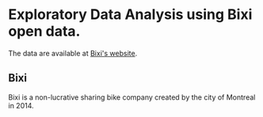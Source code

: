 # Exploratory Data Analysis using Bixi open data.

The data are available at [Bixi's website](https://bixi.com/fr/donnees-ouvertes).

## Bixi

Bixi is a non-lucrative sharing bike company created by the city of Montreal in 2014.



